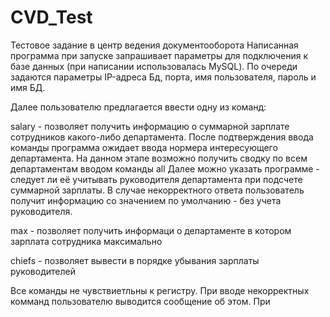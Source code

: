 # CVD_Test
Тестовое задание в центр ведения документооборота
Написанная программа при запуске запрашивает параметры для подключения к базе данных (при написании использовалась MySQL). По очереди задаются параметры IP-адреса Бд, порта, имя пользователя, пароль и имя БД.

Далее пользователю предлагается ввести одну из команд:

salary - позволяет получить информацию о суммарной зарплате сотрудников какого-либо департамента.
  После подтверждения ввода команды программа ожидает ввода нормера интересующего департамента. На данном этапе возможно получить сводку по всем департаментам вводом команды all
  Далее можно указать программе - следует ли её учитывать руководителя департамента при подсчете суммарной зарплаты. В случае некорректного ответа пользователь получит информацию со значением по умолчанию - без учета руководителя.
  
max - позволяет получить информаци о департаменте в котором зарплата сотрудника максимально

chiefs - позволяет вывести в порядке убывания зарплаты руководителей

Все команды не чувствиетльны к регистру. При вводе некорректных комманд пользователю выводится сообщение об этом. При 
  
